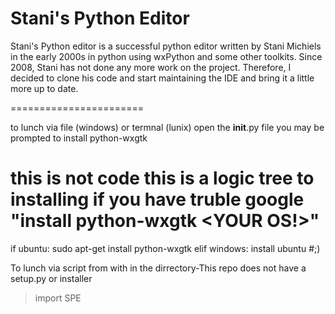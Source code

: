 Stani's Python Editor
=======================

Stani's Python editor is a successful python editor written by Stani Michiels in the early 2000s in python
using wxPython and some other toolkits. Since 2008, Stani has not done any more work on the project. Therefore, I decided to clone his code and start
maintaining the IDE and bring it a little more up to date.

=======================


to lunch 
via file (windows) or termnal (lunix) open the __init__.py file you may be prompted to install python-wxgtk

this is not code this is a logic tree to installing if you have truble google "install python-wxgtk <YOUR OS!>"
=======================
if ubuntu:
  sudo apt-get install python-wxgtk
elif windows:
  install ubuntu #;)

To lunch via script from with in the dirrectory-This repo does not have a setup.py or installer
>import SPE
